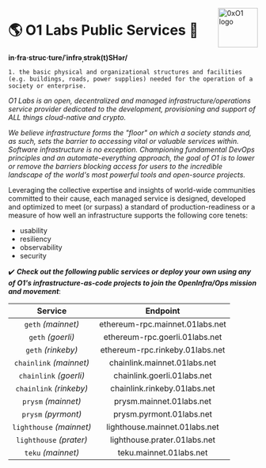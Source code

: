 <p><img src="https://i.imgur.com/IBNz2CM.jpg" alt="0xO1 logo" title="0xO1" align="right" height="80" /></p>

:earth_americas: O1 Labs Public Services :revolving_hearts:
=========

**in·fra·struc·ture/ˈinfrəˌstrək(t)SHər/**

    1. the basic physical and organizational structures and facilities (e.g. buildings, roads, power supplies) needed for the operation of a society or enterprise.

*O1 Labs is an open, decentralized and managed infrastructure/operations service provider dedicated to the development, provisioning and support of ALL things cloud-native and crypto.*

*We believe infrastructure forms the "floor" on which a society stands and, as such, sets the barrier to accessing vital or valuable services within. Software infrastructure is no exception. Championing fundamental DevOps principles and an automate-everything approach, the goal of O1 is to lower or remove the barriers blocking access for users to the incredible landscape of the world's most powerful tools and open-source projects.*

Leveraging the collective expertise and insights of world-wide communities committed to their cause, each managed service is designed, developed and optimized to meet (or surpass) a standard of production-readiness or a measure of how well an infrastructure supports the following core tenets:
* usability
* resiliency
* observability
* security

:heavy_check_mark: ***Check out the following public services or deploy your own using any of O1's infrastructure-as-code projects to join the OpenInfra/Ops mission and movement***:

| Service | Endpoint |
| :---: | :---: |
| `geth` *(mainnet)* | ethereum-rpc.mainnet.01labs.net |
| `geth` *(goerli)* | ethereum-rpc.goerli.01labs.net |
| `geth` *(rinkeby)* | ethereum-rpc.rinkeby.01labs.net |
| `chainlink` *(mainnet)* | chainlink.mainnet.01labs.net |
| `chainlink` *(goerli)* | chainlink.goerli.01labs.net |
| `chainlink` *(rinkeby)* | chainlink.rinkeby.01labs.net |
| `prysm` *(mainnet)* | prysm.mainnet.01labs.net |
| `prysm` *(pyrmont)* | prysm.pyrmont.01labs.net |
| `lighthouse` *(mainnet)* | lighthouse.mainnet.01labs.net |
| `lighthouse` *(prater)* | lighthouse.prater.01labs.net |
| `teku` *(mainnet)* | teku.mainnet.01labs.net |

